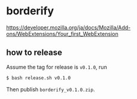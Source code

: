 # borderify

https://developer.mozilla.org/ja/docs/Mozilla/Add-ons/WebExtensions/Your_first_WebExtension

## how to release

Assume the tag for release is `v0.1.0`, run

```bash
$ bash release.sh v0.1.0
```

Then publish `borderify_v0.1.0.zip`.
